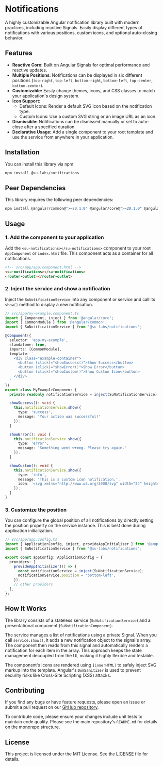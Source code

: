 # Notifications

A highly customizable Angular notification library built with modern practices, including reactive Signals. Easily display different types of notifications with various positions, custom icons, and optional auto-closing behavior.

## Features

- **Reactive Core:** Built on Angular Signals for optimal performance and reactive updates.
- **Multiple Positions:** Notifications can be displayed in six different positions (`top-right`, `top-left`, `bottom-right`, `bottom-left`, `top-center`, `bottom-center`).
- **Customizable:** Easily change themes, icons, and CSS classes to match your application's design system.
- **Icon Support:**
  - Default Icons: Render a default SVG icon based on the notification type.
  - Custom Icons: Use a custom SVG string or an image URL as an icon.
- **Dismissible:** Notifications can be dismissed manually or set to auto-close after a specified duration.
- **Declarative Usage:** Add a single component to your root template and use the service from anywhere in your application.

## Installation

You can install this library via npm:

```sh
npm install @su-labs/notifications
```

## Peer Dependencies

This library requires the following peer dependencies:

```sh
npm install @angular/common@">=20.1.0" @angular/core@">=20.1.0" @angular/platform-browser@">=20.1.0"
```

## Usage

### 1. Add the component to your application

Add the `<su-notifications></su-notifications>` component to your root `AppComponent` or `index.html` file. This component acts as a container for all notifications.

```html
<!-- src/app/app.component.html -->
<su-notifications></su-notifications>
<router-outlet></router-outlet>
```

### 2. Inject the service and show a notification

Inject the `SuNotificationService` into any component or service and call its `show()` method to display a new notification.

```ts
// src/app/my-example.component.ts
import { Component, inject } from '@angular/core';
import { CommonModule } from '@angular/common';
import { SuNotificationService } from '@su-labs/notifications';

@Component({
  selector: 'app-my-example',
  standalone: true,
  imports: [CommonModule],
  template: `
    <div class="example-container">
      <button (click)="showSuccess()">Show Success</button>
      <button (click)="showError()">Show Error</button>
      <button (click)="showCustom()">Show Custom Icon</button>
    </div>
  `
})
export class MyExampleComponent {
  private readonly notificationService = inject(SuNotificationService);

  showSuccess(): void {
    this.notificationService.show({
      type: 'success',
      message: 'Your action was successful!'
    });
  }

  showError(): void {
    this.notificationService.show({
      type: 'error',
      message: 'Something went wrong. Please try again.'
    });
  }

  showCustom(): void {
    this.notificationService.show({
      type: 'info',
      message: 'This is a custom icon notification.',
      icon: `<svg xmlns="http://www.w3.org/2000/svg" width="24" height="24" viewBox="0 0 24 24" fill="none" stroke="currentColor" stroke-width="2" stroke-linecap="round" stroke-linejoin="round" class="feather feather-zap"><polygon points="13 2 3 14 12 14 11 22 21 10 12 10 13 2"></polygon></svg>`
    });
  }
}
```

### 3. Customize the position

You can configure the global position of all notifications by directly setting the position property on the service instance. This is best done during application initialization.


```ts
// src/app/app.config.ts
import { ApplicationConfig, inject, provideAppInitializer } from '@angular/core';
import { SuNotificationService } from '@su-labs/notifications';

export const appConfig: ApplicationConfig = {
  providers: [
    provideAppInitializer(() => {
      const notificationService = inject(SuNotificationService);
      notificationService.position = 'bottom-left';
    }),
    // other providers
  ],
};
```

## How It Works

The library consists of a stateless service (`SuNotificationService`) and a presentational component (`SuNotificationComponent`).

The service manages a list of notifications using a private Signal. When you call `service.show()`, it adds a new notification object to the signal's array. The component then reads from this signal and automatically renders a notification for each item in the array. This approach keeps the state management decoupled from the UI, making it highly flexible and testable.

The component's icons are rendered using `[innerHTML]` to safely inject SVG markup into the template. Angular's `DomSanitizer` is used to prevent security risks like Cross-Site Scripting (XSS) attacks.

## Contributing

If you find any bugs or have feature requests, please open an issue or submit a pull request on our [GitHub repository](https://github.com/Greezaaa/settings-utils-lib.git).

To contribute code, please ensure your changes include unit tests to maintain code quality. Please see the main repository's `README.md` for details on the monorepo structure.

## License

This project is licensed under the MIT License. See the [LICENSE](https://github.com/Greezaaa/settings-utils-lib/blob/main/projects/su-labs/notifications/LICENSE) file for details.
